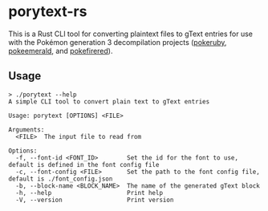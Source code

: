 # porytext-rs

This is a Rust CLI tool for converting plaintext files to gText entries for use with the  Pokémon generation 3
decompilation projects ([pokeruby](https://github.com/pret/pokeruby),
[pokeemerald](https://github.com/pret/pokeemerald), and [pokefirered](https://github.com/pret/pokefirered)).

## Usage

```
> ./porytext --help
A simple CLI tool to convert plain text to gText entries

Usage: porytext [OPTIONS] <FILE>

Arguments:
  <FILE>  The input file to read from

Options:
  -f, --font-id <FONT_ID>        Set the id for the font to use, default is defined in the font config file
  -c, --font-config <FILE>       Set the path to the font config file, default is ./font_config.json
  -b, --block-name <BLOCK_NAME>  The name of the generated gText block
  -h, --help                     Print help
  -V, --version                  Print version
```
